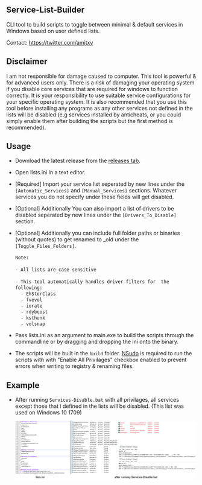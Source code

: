 ## Service-List-Builder
CLI tool to build scripts to toggle between minimal & default services in Windows based on user defined lists.

Contact: https://twitter.com/amitxv

## Disclaimer
I am not responsible for damage caused to computer. This tool is powerful & for advanced users only. There is a risk of damaging your operating system if you disable core services that are required for windows to function correctly. It is your responsibility to use suitable service configurations for your specific operating system. It is also recommended that you use this tool before installing any programs as any other services not defined in the lists will be disabled (e.g services installed by anticheats, or you could simply enable them after building the scripts but the first method is recommended).

## Usage
- Download the latest release from the [releases tab](https://github.com/amitxv/Service-List-Builder/releases).

- Open lists.ini in a text editor.

- [Required] Import your service list seperated by new lines under the ``[Automatic_Services]`` and ``[Manual_Services]`` sections. Whatever services you do not specify under these fields will get disabled.

- [Optional] Additionally You can also import a list of drivers to be disabled seperated by new lines under the ``[Drivers_To_Disable]`` section.

- [Optional] Additionally you can include full folder paths or binaries (without quotes) to get renamed to _old under the ``[Toggle_Files_Folders]``.

  ```
  Note: 
  
  - All lists are case sensitive

  - This tool automatically handles driver filters for  the following:
    - EhStorClass
    - fvevol
    - iorate
    - rdyboost
    - ksthunk
    - volsnap

  ```
- Pass lists.ini as an argument to main.exe to build the scripts through the commandline or by dragging and dropping the ini onto the binary. 

- The scripts will be built in the ``build`` folder. [NSudo](https://github.com/M2Team/NSudo) is required to run the scripts with with "Enable All Privilages" checkbox enabled to prevent errors when writing to registry & renaming files.

## Example

- After running ``Services-Disable.bat`` with all privilages, all services except those that i defined in the lists will be disabled. (This list was used on Windows 10 1709)

    <img src="./img/lists.png" width="1000"> 